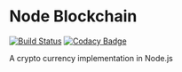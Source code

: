# Node Blockchain

[![Build Status](https://travis-ci.org/ashokdey/node-blockchain.svg?branch=master)](https://travis-ci.org/ashokdey/node-blockchain)
[![Codacy Badge](https://api.codacy.com/project/badge/Grade/5ac6fb5db55849c087298196c905ee66)](https://app.codacy.com/app/ashokdey/node-blockchain?utm_source=github.com&utm_medium=referral&utm_content=ashokdey/node-blockchain&utm_campaign=Badge_Grade_Dashboard)

A crypto currency implementation in Node.js

